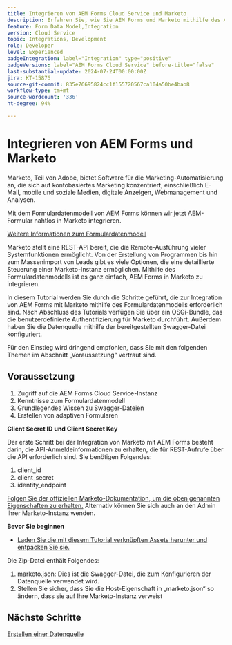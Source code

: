 ```yaml
---
title: Integrieren von AEM Forms Cloud Service und Marketo
description: Erfahren Sie, wie Sie AEM Forms und Marketo mithilfe des AEM Forms-Formulardatenmodells integrieren.
feature: Form Data Model,Integration
version: Cloud Service
topic: Integrations, Development
role: Developer
level: Experienced
badgeIntegration: label="Integration" type="positive"
badgeVersions: label="AEM Forms Cloud Service" before-title="false"
last-substantial-update: 2024-07-24T00:00:00Z
jira: KT-15876
source-git-commit: 835e76695824cc1f155720567ca104a50be4bab8
workflow-type: tm+mt
source-wordcount: '336'
ht-degree: 94%

---
```


# Integrieren von AEM Forms und Marketo

Marketo, Teil von Adobe, bietet Software für die Marketing-Automatisierung an, die sich auf kontobasiertes Marketing konzentriert, einschließlich E-Mail, mobile und soziale Medien, digitale Anzeigen, Webmanagement und Analysen.

Mit dem Formulardatenmodell von AEM Forms können wir jetzt AEM-Formular nahtlos in Marketo integrieren.

[Weitere Informationen zum Formulardatenmodell](https://helpx.adobe.com/de/experience-manager/6-5/forms/using/data-integration.html)

Marketo stellt eine REST-API bereit, die die Remote-Ausführung vieler Systemfunktionen ermöglicht. Von der Erstellung von Programmen bis hin zum Massenimport von Leads gibt es viele Optionen, die eine detaillierte Steuerung einer Marketo-Instanz ermöglichen. Mithilfe des Formulardatenmodells ist es ganz einfach, AEM Forms in Marketo zu integrieren.

In diesem Tutorial werden Sie durch die Schritte geführt, die zur Integration von AEM Forms mit Marketo mithilfe des Formulardatenmodells erforderlich sind. Nach Abschluss des Tutorials verfügen Sie über ein OSGi-Bundle, das die benutzerdefinierte Authentifizierung für Marketo durchführt. Außerdem haben Sie die Datenquelle mithilfe der bereitgestellten Swagger-Datei konfiguriert.

Für den Einstieg wird dringend empfohlen, dass Sie mit den folgenden Themen im Abschnitt „Voraussetzung“ vertraut sind.

## Voraussetzung

1. Zugriff auf die AEM Forms Cloud Service-Instanz
1. Kenntnisse zum Formulardatenmodell
1. Grundlegendes Wissen zu Swagger-Dateien
1. Erstellen von adaptiven Formularen

**Client Secret ID und Client Secret Key**

Der erste Schritt bei der Integration von Marketo mit AEM Forms besteht darin, die API-Anmeldeinformationen zu erhalten, die für REST-Aufrufe über die API erforderlich sind. Sie benötigen Folgendes:

1. client_id
1. client_secret
1. identity_endpoint

[Folgen Sie der offiziellen Marketo-Dokumentation, um die oben genannten Eigenschaften zu erhalten.](https://developers.marketo.com/rest-api/) Alternativ können Sie sich auch an den Admin Ihrer Marketo-Instanz wenden.

**Bevor Sie beginnen**

* [Laden Sie die mit diesem Tutorial verknüpften Assets herunter und entpacken Sie sie.](assets/marketo.zip)

Die Zip-Datei enthält Folgendes:

1. marketo.json: Dies ist die Swagger-Datei, die zum Konfigurieren der Datenquelle verwendet wird.
1. Stellen Sie sicher, dass Sie die Host-Eigenschaft in „marketo.json“ so ändern, dass sie auf Ihre Marketo-Instanz verweist

## Nächste Schritte

[Erstellen einer Datenquelle](./part2.md)
